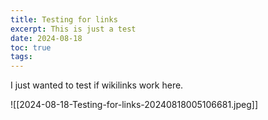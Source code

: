 ```yaml
---
title: Testing for links
excerpt: This is just a test
date: 2024-08-18
toc: true
tags:
---
```

I just wanted to test if wikilinks work here. 

![[2024-08-18-Testing-for-links-20240818005106681.jpeg]]


